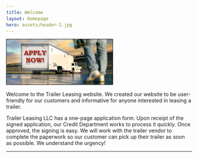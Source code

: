```yaml
---
title: Welcome
layout: Homepage
hero: assets/header-2.jpg
---
```


<a class="floatRight" href="/application">
  <img src="assets/apply-now.jpg" alt="Apply now" />
</a>

Welcome to the Trailer Leasing website. We created our website to be user-friendly for our customers and informative for anyone interested in leasing a trailer.

Trailer Leasing LLC has a one-page application form. Upon receipt of the signed application, our Credit Department works to process it quickly. Once approved, the signing is easy. We will work with the trailer vendor to complete the paperwork so our customer can pick up their trailer as soon as possible. We understand the urgency!

---
